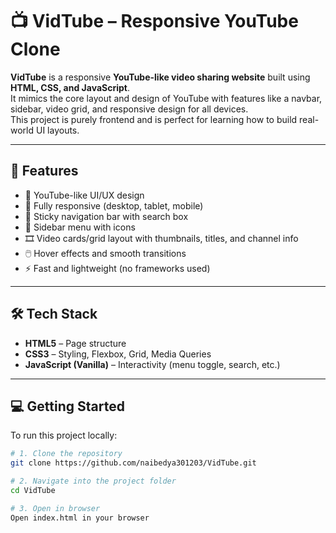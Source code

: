 # 📺 VidTube – Responsive YouTube Clone

**VidTube** is a responsive **YouTube-like video sharing website** built using **HTML, CSS, and JavaScript**.  
It mimics the core layout and design of YouTube with features like a navbar, sidebar, video grid, and responsive design for all devices.  
This project is purely frontend and is perfect for learning how to build real-world UI layouts.  

---

## 🚀 Features

- 🎨 YouTube-like UI/UX design  
- 📱 Fully responsive (desktop, tablet, mobile)  
- 🧭 Sticky navigation bar with search box  
- 📂 Sidebar menu with icons  
- 🎞️ Video cards/grid layout with thumbnails, titles, and channel info  
- 🖱️ Hover effects and smooth transitions  
- ⚡ Fast and lightweight (no frameworks used)  

---

## 🛠️ Tech Stack

- **HTML5** – Page structure  
- **CSS3** – Styling, Flexbox, Grid, Media Queries  
- **JavaScript (Vanilla)** – Interactivity (menu toggle, search, etc.)  

---

## 💻 Getting Started

To run this project locally:

```bash
# 1. Clone the repository
git clone https://github.com/naibedya301203/VidTube.git

# 2. Navigate into the project folder
cd VidTube

# 3. Open in browser
Open index.html in your browser
